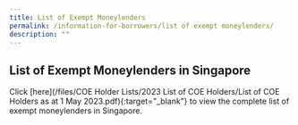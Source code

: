 ```yaml
---
title: List of Exempt Moneylenders
permalink: /information-for-borrowers/list of exempt moneylenders/
description: ""
---
```

List of Exempt Moneylenders in Singapore
---
Click [here](/files/COE Holder Lists/2023 List of COE Holders/List of COE Holders as at 1 May 2023.pdf){:target="_blank"} to view the complete list of exempt moneylenders in Singapore.
